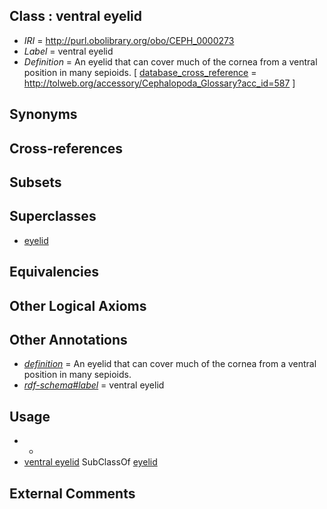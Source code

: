 
## Class : ventral eyelid

 * *IRI* = http://purl.obolibrary.org/obo/CEPH_0000273
 * *Label* = ventral eyelid
 * *Definition* = An eyelid that can cover much of the cornea from a ventral position in many sepioids. [ [database_cross_reference](../../ef/oboInOwl#hasDbXref.md) = http://tolweb.org/accessory/Cephalopoda_Glossary?acc_id=587 ]

## Synonyms


## Cross-references


## Subsets


## Superclasses

 * [eyelid](../../CEPH/00/CEPH_0000000.md)

## Equivalencies


## Other Logical Axioms


## Other Annotations

 * *[definition](../../IAO/15/IAO_0000115.md)* = An eyelid that can cover much of the cornea from a ventral position in many sepioids.
 * *[rdf-schema#label](../../el/rdf-schema#label.md)* = ventral eyelid

## Usage

 * -
 * [ventral eyelid](../../CEPH/73/CEPH_0000273.md) SubClassOf [eyelid](../../CEPH/00/CEPH_0000000.md)

## External Comments

